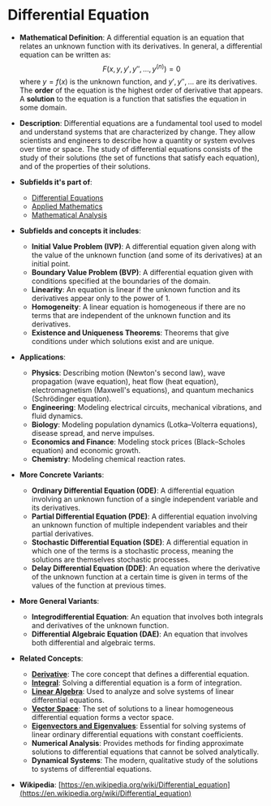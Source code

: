 # Differential Equation

- **Mathematical Definition**: A differential equation is an equation that relates an unknown function with its derivatives. In general, a differential equation can be written as:
$$ F(x, y, y', y'', \dots, y^{(n)}) = 0 $$
  where $y = f(x)$ is the unknown function, and $y', y'', \dots$ are its derivatives. The **order** of the equation is the highest order of derivative that appears. A **solution** to the equation is a function that satisfies the equation in some domain.

- **Description**: Differential equations are a fundamental tool used to model and understand systems that are characterized by change. They allow scientists and engineers to describe how a quantity or system evolves over time or space. The study of differential equations consists of the study of their solutions (the set of functions that satisfy each equation), and of the properties of their solutions.

- **Subfields it's part of**:
    - [Differential Equations](https://en.wikipedia.org/wiki/Differential_equation)
    - [Applied Mathematics](https://en.wikipedia.org/wiki/Applied_mathematics)
    - [Mathematical Analysis](https://en.wikipedia.org/wiki/Mathematical_analysis)

- **Subfields and concepts it includes**:
    - **Initial Value Problem (IVP)**: A differential equation given along with the value of the unknown function (and some of its derivatives) at an initial point.
    - **Boundary Value Problem (BVP)**: A differential equation given with conditions specified at the boundaries of the domain.
    - **Linearity**: An equation is linear if the unknown function and its derivatives appear only to the power of 1.
    - **Homogeneity**: A linear equation is homogeneous if there are no terms that are independent of the unknown function and its derivatives.
    - **Existence and Uniqueness Theorems**: Theorems that give conditions under which solutions exist and are unique.

- **Applications**:
    - **Physics**: Describing motion (Newton's second law), wave propagation (wave equation), heat flow (heat equation), electromagnetism (Maxwell's equations), and quantum mechanics (Schrödinger equation).
    - **Engineering**: Modeling electrical circuits, mechanical vibrations, and fluid dynamics.
    - **Biology**: Modeling population dynamics (Lotka–Volterra equations), disease spread, and nerve impulses.
    - **Economics and Finance**: Modeling stock prices (Black–Scholes equation) and economic growth.
    - **Chemistry**: Modeling chemical reaction rates.

- **More Concrete Variants**:
    - **Ordinary Differential Equation (ODE)**: A differential equation involving an unknown function of a single independent variable and its derivatives.
    - **Partial Differential Equation (PDE)**: A differential equation involving an unknown function of multiple independent variables and their partial derivatives.
    - **Stochastic Differential Equation (SDE)**: A differential equation in which one of the terms is a stochastic process, meaning the solutions are themselves stochastic processes.
    - **Delay Differential Equation (DDE)**: An equation where the derivative of the unknown function at a certain time is given in terms of the values of the function at previous times.

- **More General Variants**:
    - **Integrodifferential Equation**: An equation that involves both integrals and derivatives of the unknown function.
    - **Differential Algebraic Equation (DAE)**: An equation that involves both differential and algebraic terms.

- **Related Concepts**:
    - **[Derivative](../../pure_mathematics/analysis/derivative.md)**: The core concept that defines a differential equation.
    - **[Integral](../../pure_mathematics/analysis/integral.md)**: Solving a differential equation is a form of integration.
    - **[Linear Algebra](../../pure_mathematics/linear_algebra/)**: Used to analyze and solve systems of linear differential equations.
    - **[Vector Space](../../pure_mathematics/linear_algebra/vector_space.md)**: The set of solutions to a linear homogeneous differential equation forms a vector space.
    - **[Eigenvectors and Eigenvalues](../../pure_mathematics/linear_algebra/eigenvectors_and_eigenvalues.md)**: Essential for solving systems of linear ordinary differential equations with constant coefficients.
    - **Numerical Analysis**: Provides methods for finding approximate solutions to differential equations that cannot be solved analytically.
    - **Dynamical Systems**: The modern, qualitative study of the solutions to systems of differential equations.

- **Wikipedia**: [https://en.wikipedia.org/wiki/Differential_equation](https://en.wikipedia.org/wiki/Differential_equation)
